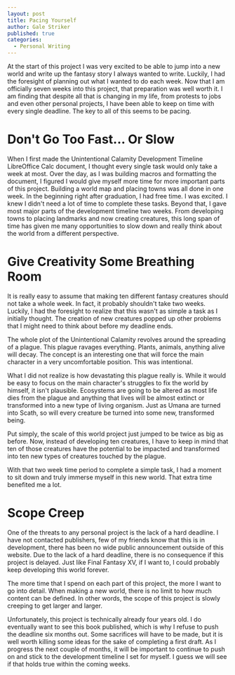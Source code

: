 ```yaml
---
layout: post
title: Pacing Yourself
author: Gale Striker
published: true
categories:
  - Personal Writing
---
```


At the start of this project I was very excited to be able to jump into a new world and write up the fantasy story I always wanted to write. Luckily, I had the foresight of planning out what I wanted to do each week. Now that I am officially seven weeks into this project, that preparation was well worth it. I am finding that despite all that is changing in my life, from protests to jobs and even other personal projects, I have been able to keep on time with every single deadline. The key to all of this seems to be pacing.

# Don't Go Too Fast... Or Slow

When I first made the Unintentional Calamity Development Timeline LibreOffice Calc document, I thought every single task would only take a week at most. Over the day, as I was building macros and formatting the document, I figured I would give myself more time for more important parts of this project. Building a world map and placing towns was all done in one week. In the beginning right after graduation, I had free time. I was excited. I knew I didn't need a lot of time to complete these tasks. Beyond that, I gave most major parts of the development timeline two weeks. From developing towns to placing landmarks and now creating creatures, this long span of time has given me many opportunities to slow down and really think about the world from a different perspective.

# Give Creativity Some Breathing Room

It is really easy to assume that making ten different fantasy creatures should not take a whole week. In fact, it probably shouldn't take two weeks. Luckily, I had the foresight to realize that this wasn't as simple a task as I initially thought. The creation of new creatures popped up other problems that I might need to think about before my deadline ends.

The whole plot of the Unintentional Calamity revolves around the spreading of a plague. This plague ravages everything. Plants, animals, anything alive will decay. The concept is an interesting one that will force the main character in a very uncomfortable position. This was intentional.

What I did not realize is how devastating this plague really is. While it would be easy to focus on the main character's struggles to fix the world by himself, it isn't plausible. Ecosystems are going to be altered as most life dies from the plague and anything that lives will be almost extinct or transformed into a new type of living organism. Just as Umana are turned into Scath, so will every creature be turned into some new, transformed being.

Put simply, the scale of this world project just jumped to be twice as big as before. Now, instead of developing ten creatures, I have to keep in mind that ten of those creatures have the potential to be impacted and transformed into ten new types of creatures touched by the plague.

With that two week time period to complete a simple task, I had a moment to sit down and truly immerse myself in this new world. That extra time benefited me a lot.

# Scope Creep

One of the threats to any personal project is the lack of a hard deadline. I have not contacted publishers, few of my friends know that this is in development, there has been no wide public announcement outside of this website. Due to the lack of a hard deadline, there is no consequence if this project is delayed. Just like Final Fantasy XV, if I want to, I could probably keep developing this world forever.

The more time that I spend on each part of this project, the more I want to go into detail. When making a new world, there is no limit to how much content can be defined. In other words, the scope of this project is slowly creeping to get larger and larger.

Unfortunately, this project is technically already four years old. I do eventually want to see this book published, which is why I refuse to push the deadline six months out. Some sacrifices will have to be made, but it is well worth killing some ideas for the sake of completing a first draft. As I progress the next couple of months, it will be important to continue to push on and stick to the development timeline I set for myself. I guess we will see if that holds true within the coming weeks.

